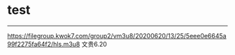 # test
---
https://filegroup.kwok7.com/group2/vm3u8/20200620/13/25/5eee0e6645a99f2275fa64f2/hls.m3u8 文贵6.20
